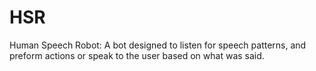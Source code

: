 # HSR
 Human Speech Robot: A bot designed to listen for speech patterns, and preform actions or speak to the user based on what was said.
